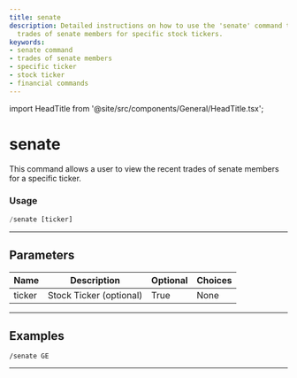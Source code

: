 ```yaml
---
title: senate
description: Detailed instructions on how to use the 'senate' command to track the
  trades of senate members for specific stock tickers.
keywords:
- senate command
- trades of senate members
- specific ticker
- stock ticker
- financial commands
---
```


import HeadTitle from '@site/src/components/General/HeadTitle.tsx';

<HeadTitle title="senate - Government - Telegram - Reference | OpenBB Bot Docs" />

# senate

This command allows a user to view the recent trades of senate members for a specific ticker.

### Usage

```python wordwrap
/senate [ticker]
```

---

## Parameters

| Name | Description | Optional | Choices |
| ---- | ----------- | -------- | ------- |
| ticker | Stock Ticker (optional) | True | None |


---

## Examples

```
/senate GE
```
---
